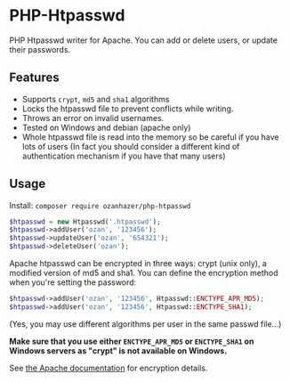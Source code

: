 # PHP-Htpasswd

PHP Htpasswd writer for Apache. You can add or delete users, or update their passwords.

## Features

 * Supports `crypt`, `md5` and `sha1` algorithms
 * Locks the htpasswd file to prevent conflicts while writing.
 * Throws an error on invalid usernames.
 * Tested on Windows and debian (apache only)
 * Whole htpasswd file is read into the memory so be careful if you have lots of users
(In fact you should consider a different kind of authentication mechanism if you
have that many users)

## Usage

Install: `composer require ozanhazer/php-htpasswd`

```php
$htpasswd = new Htpasswd('.htpasswd');
$htpasswd->addUser('ozan', '123456');
$htpasswd->updateUser('ozan', '654321');
$htpasswd->deleteUser('ozan');
```

Apache htpasswd can be encrypted in three ways: crypt (unix only), a modified version of md5 and sha1.
You can define the encryption method when you're setting the password:
```php
$htpasswd->addUser('ozan', '123456', Htpasswd::ENCTYPE_APR_MD5);
$htpasswd->addUser('ozan', '123456', Htpasswd::ENCTYPE_SHA1);
```

(Yes, you may use different algorithms per user in the same passwd file...)

**Make sure that you use either ```ENCTYPE_APR_MD5``` or ```ENCTYPE_SHA1``` on Windows servers as "crypt" is not available on Windows.**

See [the Apache documentation](https://httpd.apache.org/docs/2.2/misc/password_encryptions.html) for encryption details. 
